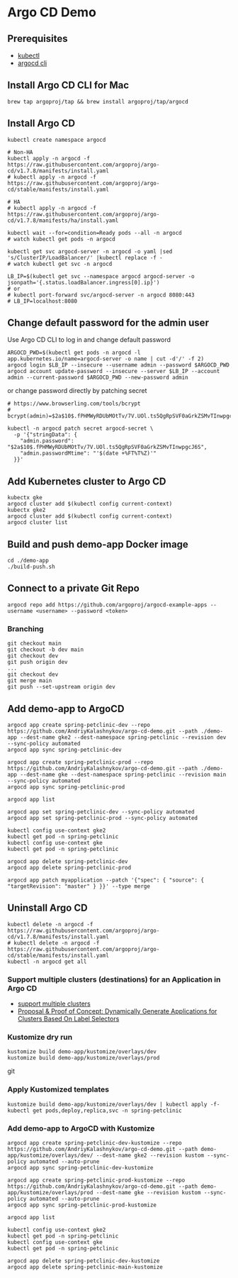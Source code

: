 # Argo CD Demo

## Prerequisites

* [kubectl](https://kubernetes.io/docs/tasks/tools/install-kubectl/)
* [argocd cli](https://argoproj.github.io/argo-cd/cli_installation/)

## Install Argo CD CLI for Mac

```shell
brew tap argoproj/tap && brew install argoproj/tap/argocd
```

## Install Argo CD

```shell
kubectl create namespace argocd

# Non-HA
kubectl apply -n argocd -f https://raw.githubusercontent.com/argoproj/argo-cd/v1.7.8/manifests/install.yaml
# kubectl apply -n argocd -f https://raw.githubusercontent.com/argoproj/argo-cd/stable/manifests/install.yaml

# HA
# kubectl apply -n argocd -f https://raw.githubusercontent.com/argoproj/argo-cd/v1.7.8/manifests/ha/install.yaml

kubectl wait --for=condition=Ready pods --all -n argocd
# watch kubectl get pods -n argocd

kubectl get svc argocd-server -n argocd -o yaml |sed 's/ClusterIP/LoadBalancer/' |kubectl replace -f -
# watch kubectl get svc -n argocd

LB_IP=$(kubectl get svc --namespace argocd argocd-server -o jsonpath='{.status.loadBalancer.ingress[0].ip}')
# or
# kubectl port-forward svc/argocd-server -n argocd 8080:443
# LB_IP=localhost:8080
```

## Change default password for the admin user

Use Argo CD CLI to log in and change default password
```shell
ARGOCD_PWD=$(kubectl get pods -n argocd -l app.kubernetes.io/name=argocd-server -o name | cut -d'/' -f 2)
argocd login $LB_IP --insecure --username admin --password $ARGOCD_PWD
argocd account update-password --insecure --server $LB_IP --account admin --current-password $ARGOCD_PWD --new-password admin
```

or change password directly by patching secret

```shell
# https://www.browserling.com/tools/bcrypt
# bcrypt(admin)=$2a$10$.fPHMWyRDUbMOtTv/7V.UOl.ts5QgRpSVF0aGrkZSMvTInwpgcJ6S

kubectl -n argocd patch secret argocd-secret \
  -p '{"stringData": {
    "admin.password": "$2a$10$.fPHMWyRDUbMOtTv/7V.UOl.ts5QgRpSVF0aGrkZSMvTInwpgcJ6S",
    "admin.passwordMtime": "'$(date +%FT%T%Z)'"
  }}'
```

## Add Kubernetes cluster to Argo CD

```shell
kubectx gke
argocd cluster add $(kubectl config current-context)
kubectx gke2
argocd cluster add $(kubectl config current-context)
argocd cluster list
```

## Build and push demo-app Docker image

```shell
cd ./demo-app
./build-push.sh
```

## Connect to a private Git Repo

```shell
argocd repo add https://github.com/argoproj/argocd-example-apps --username <username> --password <token>
```

### Branching

```shell
git checkout main
git checkout -b dev main
git checkout dev
git push origin dev
...
git checkout dev
git merge main
git push --set-upstream origin dev
```

## Add demo-app to ArgoCD

```shell
argocd app create spring-petclinic-dev --repo https://github.com/AndriyKalashnykov/argo-cd-demo.git --path ./demo-app --dest-name gke2 --dest-namespace spring-petclinic --revision dev --sync-policy automated
argocd app sync spring-petclinic-dev

argocd app create spring-petclinic-prod --repo https://github.com/AndriyKalashnykov/argo-cd-demo.git --path ./demo-app --dest-name gke --dest-namespace spring-petclinic --revision main --sync-policy automated
argocd app sync spring-petclinic-prod

argocd app list

argocd app set spring-petclinic-dev --sync-policy automated
argocd app set spring-petclinic-prod --sync-policy automated

kubectl config use-context gke2
kubectl get pod -n spring-petclinic
kubectl config use-context gke
kubectl get pod -n spring-petclinic

argocd app delete spring-petclinic-dev
argocd app delete spring-petclinic-prod

argocd app patch myapplication --patch '{"spec": { "source": { "targetRevision": "master" } }}' --type merge
```

## Uninstall Argo CD

```shell
kubectl delete -n argocd -f https://raw.githubusercontent.com/argoproj/argo-cd/v1.7.8/manifests/install.yaml
# kubectl delete -n argocd -f https://raw.githubusercontent.com/argoproj/argo-cd/stable/manifests/install.yaml
kubectl -n argocd get all
```

### Support multiple clusters (destinations) for an Application in Argo CD

* [support multiple clusters](https://github.com/argoproj/argo-cd/issues/1673)
* [Proposal & Proof of Concept: Dynamically Generate Applications for Clusters Based On Label Selectors](https://github.com/argoproj/argo-cd/issues/3403)

### Kustomize dry run

```shell
kustomize build demo-app/kustomize/overlays/dev
kustomize build demo-app/kustomize/overlays/prod
```
git 
### Apply Kustomized templates

```shell
kustomize build demo-app/kustomize/overlays/dev | kubectl apply -f-
kubectl get pods,deploy,replica,svc -n spring-petclinic
```

### Add demo-app to ArgoCD with Kustomize

```shell
argocd app create spring-petclinic-dev-kustomize --repo https://github.com/AndriyKalashnykov/argo-cd-demo.git --path demo-app/kustomize/overlays/dev/ --dest-name gke2 --revision kustom --sync-policy automated --auto-prune
argocd app sync spring-petclinic-dev-kustomize

argocd app create spring-petclinic-prod-kustomize --repo https://github.com/AndriyKalashnykov/argo-cd-demo.git --path demo-app/kustomize/overlays/prod --dest-name gke --revision kustom --sync-policy automated --auto-prune
argocd app sync spring-petclinic-prod-kustomize

argocd app list

kubectl config use-context gke2
kubectl get pod -n spring-petclinic
kubectl config use-context gke
kubectl get pod -n spring-petclinic

argocd app delete spring-petclinic-dev-kustomize
argocd app delete spring-petclinic-main-kustomize
```
